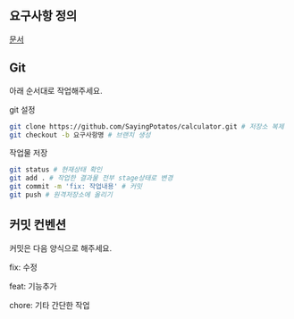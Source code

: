 ## 요구사항 정의

[문서](https://yaehee.notion.site/44cac769da1649569aef8966c431382c?pvs=4)

## Git

아래 순서대로 작업해주세요.

git 설정

```bash
git clone https://github.com/SayingPotatos/calculator.git # 저장소 복제
git checkout -b 요구사항명 # 브랜치 생성
```

작업물 저장

```bash
git status # 현재상태 확인
git add . # 작업한 결과물 전부 stage상태로 변경
git commit -m 'fix: 작업내용' # 커밋
git push # 원격저장소에 올리기
```

## 커밋 컨벤션

커밋은 다음 양식으로 해주세요.

fix: 수정

feat: 기능추가

chore: 기타 간단한 작업
